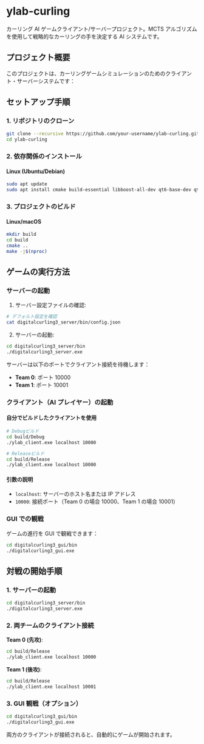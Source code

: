 # ylab-curling

カーリング AI ゲームクライアント/サーバープロジェクト。MCTS アルゴリズムを使用して戦略的なカーリングの手を決定する AI システムです。

## プロジェクト概要

このプロジェクトは、カーリングゲームシミュレーションのためのクライアント・サーバーシステムです：

## セットアップ手順

### 1. リポジトリのクローン

```bash
git clone --recursive https://github.com/your-username/ylab-curling.git
cd ylab-curling
```

### 2. 依存関係のインストール

#### Linux (Ubuntu/Debian)

```bash
sudo apt update
sudo apt install cmake build-essential libboost-all-dev qt6-base-dev qt6-svg-dev
```

### 3. プロジェクトのビルド

#### Linux/macOS

```bash
mkdir build
cd build
cmake ..
make -j$(nproc)
```

## ゲームの実行方法

### サーバーの起動

1. サーバー設定ファイルの確認:

```bash
# デフォルト設定を確認
cat digitalcurling3_server/bin/config.json
```

2. サーバーの起動:

```bash
cd digitalcurling3_server/bin
./digitalcurling3_server.exe
```

サーバーは以下のポートでクライアント接続を待機します：

- **Team 0**: ポート 10000
- **Team 1**: ポート 10001

### クライアント（AI プレイヤー）の起動

#### 自分でビルドしたクライアントを使用

```bash
# Debugビルド
cd build/Debug
./ylab_client.exe localhost 10000

# Releaseビルド
cd build/Release
./ylab_client.exe localhost 10000
```

#### 引数の説明

- `localhost`: サーバーのホスト名または IP アドレス
- `10000`: 接続ポート（Team 0 の場合 10000、Team 1 の場合 10001）

### GUI での観戦

ゲームの進行を GUI で観戦できます：

```bash
cd digitalcurling3_gui/bin
./digitalcurling3_gui.exe
```

## 対戦の開始手順

### 1. サーバーの起動

```bash
cd digitalcurling3_server/bin
./digitalcurling3_server.exe
```

### 2. 両チームのクライアント接続

**Team 0 (先攻)**:

```bash
cd build/Release
./ylab_client.exe localhost 10000
```

**Team 1 (後攻)**:

```bash
cd build/Release
./ylab_client.exe localhost 10001
```

### 3. GUI 観戦（オプション）

```bash
cd digitalcurling3_gui/bin
./digitalcurling3_gui.exe
```

両方のクライアントが接続されると、自動的にゲームが開始されます。
